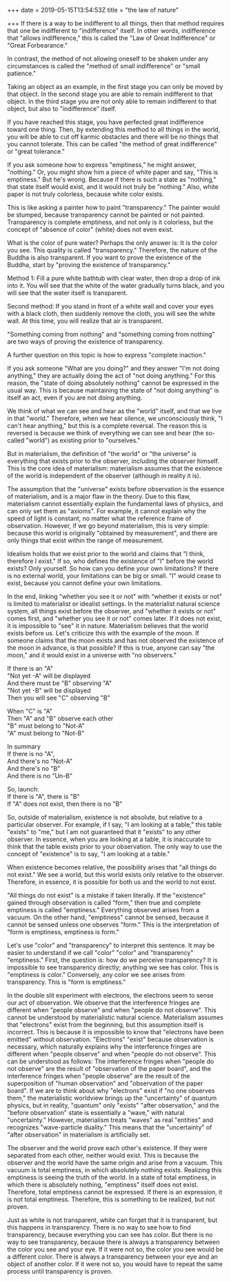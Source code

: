 +++
date = 2019-05-15T13:54:53Z
title = "the law of nature"

+++ 
If there is a way to be indifferent to all things, then that method requires that one be indifferent to "indifference" itself. In other words, indifference that "allows indifference," this is called the "Law of Great Indifference" or "Great Forbearance."   
   
In contrast, the method of not allowing oneself to be shaken under any circumstances is called the "method of small indifference" or "small patience."   
   
Taking an object as an example, in the first stage you can only be moved by that object. In the second stage you are able to remain indifferent to that object. In the third stage you are not only able to remain indifferent to that object, but also to "indifference" itself.   
   
If you have reached this stage, you have perfected great indifference toward one thing. Then, by extending this method to all things in the world, you will be able to cut off karmic obstacles and there will be no things that you cannot tolerate. This can be called "the method of great indifference" or "great tolerance."   
   
If you ask someone how to express "emptiness," he might answer, "nothing." Or, you might show him a piece of white paper and say, "This is emptiness." But he's wrong. Because if there is such a state as "nothing," that state itself would exist, and it would not truly be "nothing." Also, white paper is not truly colorless, because white color exists.   
   
This is like asking a painter how to paint "transparency." The painter would be stumped, because transparency cannot be painted or not painted. Transparency is complete emptiness, and not only is it colorless, but the concept of "absence of color" (white) does not even exist.   
   
What is the color of pure water? Perhaps the only answer is: It is the color you see. This quality is called "transparency." Therefore, the nature of the Buddha is also transparent. If you want to prove the existence of the Buddha, start by "proving the existence of transparency."   
   
Method 1: Fill a pure white bathtub with clear water, then drop a drop of ink into it. You will see that the white of the water gradually turns black, and you will see that the water itself is transparent.   
   
Second method: If you stand in front of a white wall and cover your eyes with a black cloth, then suddenly remove the cloth, you will see the white wall. At this time, you will realize that air is transparent.   
   
"Something coming from nothing" and "something coming from nothing" are two ways of proving the existence of transparency.   
   
A further question on this topic is how to express "complete inaction."   
   
If you ask someone "What are you doing?" and they answer "I'm not doing anything," they are actually doing the act of "not doing anything." For this reason, the "state of doing absolutely nothing" cannot be expressed in the usual way. This is because maintaining the state of "not doing anything" is itself an act, even if you are not doing anything.   
   
We think of what we can see and hear as the "world" itself, and that we live in that "world." Therefore, when we hear silence, we unconsciously think, "I can't hear anything," but this is a complete reversal. The reason this is reversed is because we think of everything we can see and hear (the so-called "world") as existing prior to "ourselves."   
   
But in materialism, the definition of "the world" or "the universe" is everything that exists prior to the observer, including the observer himself. This is the core idea of ​​materialism: materialism assumes that the existence of the world is independent of the observer (although in reality it is).   
   
The assumption that the "universe" exists before observation is the essence of materialism, and is a major flaw in the theory. Due to this flaw, materialism cannot essentially explain the fundamental laws of physics, and can only set them as "axioms". For example, it cannot explain why the speed of light is constant, no matter what the reference frame of observation. However, if we go beyond materialism, this is very simple: because this world is originally "obtained by measurement", and there are only things that exist within the range of measurement.   
   
Idealism holds that we exist prior to the world and claims that "I think, therefore I exist." If so, who defines the existence of "I" before the world exists? Only yourself. So how can you define your own limitations? If there is no external world, your limitations can be big or small. "I" would cease to exist, because you cannot define your own limitations.   
   
In the end, linking "whether you see it or not" with "whether it exists or not" is limited to materialist or idealist settings. In the materialist natural science system, all things exist before the observer, and "whether it exists or not" comes first, and "whether you see it or not" comes later. If it does not exist, it is impossible to "see" it in nature. Materialism believes that the world exists before us. Let's criticize this with the example of the moon. If someone claims that the moon exists and has not observed the existence of the moon in advance, is that possible? If this is true, anyone can say "the moon," and it would exist in a universe with "no observers."   
   
If there is an "A"     
"Not yet -A" will be displayed   
And there must be "B" observing "A"   
"Not yet -B" will be displayed   
Then you will see "C" observing "B"   
   
When "C" is "A"   
Then "A" and "B" observe each other   
"B" must belong to "Not-A"   
"A" must belong to "Not-B"   
   
In summary   
If there is no "A",   
And there's no "Not-A"   
And there's no "B"   
And there is no "Un-B"   
   
So, launch:   
If there is "A", there is "B"   
If "A" does not exist, then there is no "B"   
   
So, outside of materialism, existence is not absolute, but relative to a particular observer. For example, if I say, "I am looking at a table," this table "exists" to "me," but I am not guaranteed that it "exists" to any other observer. In essence, when you are looking at a table, it is inaccurate to think that the table exists prior to your observation. The only way to use the concept of "existence" is to say, "I am looking at a table."   
   
When existence becomes relative, the possibility arises that "all things do not exist." We see a world, but this world exists only relative to the observer. Therefore, in essence, it is possible for both us and the world to not exist.   
   
"All things do not exist" is a mistake if taken literally. If the "existence" gained through observation is called "form," then true and complete emptiness is called "emptiness." Everything observed arises from a vacuum. On the other hand, "emptiness" cannot be sensed, because it cannot be sensed unless one observes "form." This is the interpretation of "form is emptiness, emptiness is form."   
   
Let's use "color" and "transparency" to interpret this sentence. It may be easier to understand if we call "color" "color" and "transparency" "emptiness." First, the question is: how do we perceive transparency? It is impossible to see transparency directly; anything we see has color. This is "emptiness is color." Conversely, any color we see arises from transparency. This is "form is emptiness."   
   
In the double slit experiment with electrons, the electrons seem to sense our act of observation. We observe that the interference fringes are different when "people observe" and when "people do not observe". This cannot be understood by materialistic natural science. Materialism assumes that "electrons" exist from the beginning, but this assumption itself is incorrect. This is because it is impossible to know that "electrons have been emitted" without observation. "Electrons" "exist" because observation is necessary, which naturally explains why the interference fringes are different when "people observe" and when "people do not observe". This can be understood as follows: The interference fringes when "people do not observe" are the result of "observation of the paper board", and the interference fringes when "people observe" are the result of the superposition of "human observation" and "observation of the paper board". If we are to think about why "electrons" exist if "no one observes them," the materialistic worldview brings up the "uncertainty" of quantum physics, but in reality, "quantum" only "exists" "after observation," and the "before observation" state is essentially a "wave," with natural "uncertainty." However, materialism treats "waves" as real "entities" and recognizes "wave-particle duality." This means that the "uncertainty" of "after observation" in materialism is artificially set.   
   
The observer and the world prove each other's existence. If they were separated from each other, neither would exist. This is because the observer and the world have the same origin and arise from a vacuum. This vacuum is total emptiness, in which absolutely nothing exists. Realizing this emptiness is seeing the truth of the world. In a state of total emptiness, in which there is absolutely nothing, "emptiness" itself does not exist. Therefore, total emptiness cannot be expressed. If there is an expression, it is not total emptiness. Therefore, this is something to be realized, but not proven.   
   
Just as white is not transparent, white can forget that it is transparent, but this happens in transparency. There is no way to see how to find transparency, because everything you can see has color. But there is no way to see transparency, because there is always a transparency between the color you see and your eye. If it were not so, the color you see would be a different color. There is always a transparency between your eye and an object of another color. If it were not so, you would have to repeat the same process until transparency is proven.